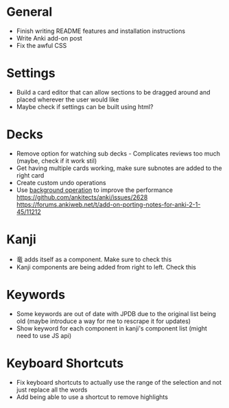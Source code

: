 # General
- Finish writing README features and installation instructions
- Write Anki add-on post
- Fix the awful CSS

# Settings
- Build a card editor that can allow sections to be dragged around and placed wherever the user would like
- Maybe check if settings can be built using html?

# Decks
- Remove option for watching sub decks - Complicates reviews too much (maybe, check if it work stil)
- Get having multiple cards working, make sure subnotes are added to the right card
- Create custom undo operations
- Use [background operation](https://addon-docs.ankiweb.net/background-ops.html) to improve the performance 
https://github.com/ankitects/anki/issues/2628
https://forums.ankiweb.net/t/add-on-porting-notes-for-anki-2-1-45/11212

# Kanji
- 竜 adds itself as a component. Make sure to check this
- Kanji components are being added from right to left. Check this

# Keywords
- Some keywords are out of date with JPDB due to the original list being old (maybe introduce a way for me to rescrape it for updates)
- Show keyword for each component in kanji's component list (might need to use JS api)

# Keyboard Shortcuts
- Fix keyboard shortcuts to actually use the range of the selection and not just replace all the words
- Add being able to use a shortcut to remove highlights
